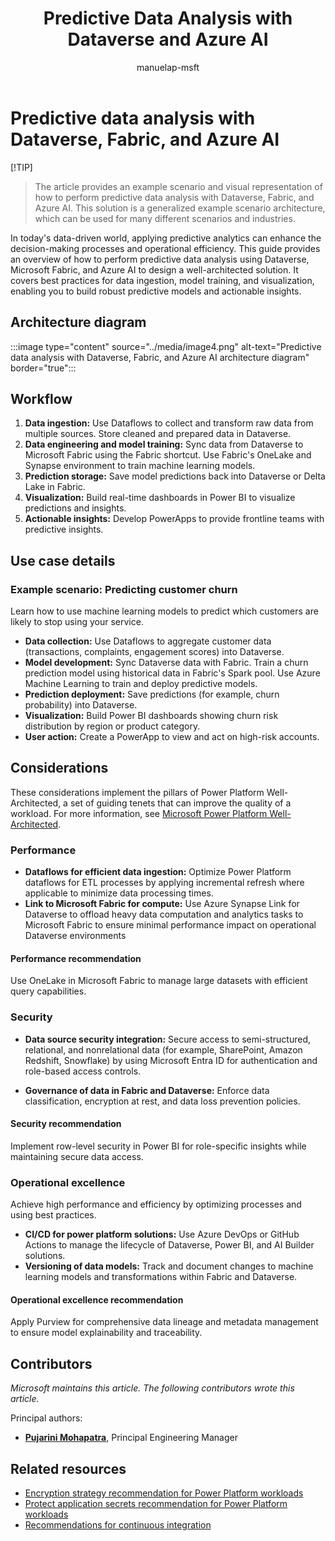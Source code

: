 ﻿---
title: Predictive Data Analysis with Dataverse and Azure AI
description: Learn how to perform predictive data analysis using Dataverse, Fabric, and Azure AI. Discover best practices for data ingestion, model training, and visualization.
author: manuelap-msft
ms.subservice: guidance
ms.topic: example-scenario
ms.date: 02/04/2025
ms.author: mapichle
ms.reviewer: pankajsharma2087
contributors: 
  - manuelap-msft
search.audienceType: 
  - admin
  - flowmaker
---

# Predictive data analysis with Dataverse, Fabric, and Azure AI

[!TIP]
> The article provides an example scenario and visual representation of how to perform predictive data analysis with Dataverse, Fabric, and Azure AI. This solution is a generalized example scenario architecture, which can be used for many different scenarios and industries.

In today's data-driven world, applying predictive analytics can enhance the decision-making processes and operational efficiency. This guide provides an overview of how to perform predictive data analysis using Dataverse, Microsoft Fabric, and Azure AI to design a well-architected solution. It covers best practices for data ingestion, model training, and visualization, enabling you to build robust predictive models and actionable insights. 

## Architecture diagram

:::image type="content" source="../media/image4.png" alt-text="Predictive data analysis with Dataverse, Fabric, and Azure AI architecture diagram" border="true":::

## Workflow

1. **Data ingestion:** Use Dataflows to collect and transform raw data from multiple sources. Store cleaned and prepared data in Dataverse.
2. **Data engineering and model training:** Sync data from Dataverse to Microsoft Fabric using the Fabric shortcut. Use Fabric's OneLake and Synapse environment to train machine learning models.
3. **Prediction storage:** Save model predictions back into Dataverse or Delta Lake in Fabric.
4. **Visualization:** Build real-time dashboards in Power BI to visualize predictions and insights.
5. **Actionable insights:** Develop PowerApps to provide frontline teams with predictive insights.

## Use case details

### Example scenario: Predicting customer churn

Learn how to use machine learning models to predict which customers are likely to stop using your service.

- **Data collection:** Use Dataflows to aggregate customer data (transactions, complaints, engagement scores) into Dataverse.
- **Model development:** Sync Dataverse data with Fabric. Train a churn prediction model using historical data in Fabric's Spark pool. Use Azure Machine Learning to train and deploy predictive models.
- **Prediction deployment:** Save predictions (for example, churn probability) into Dataverse.
- **Visualization:** Build Power BI dashboards showing churn risk distribution by region or product category.
- **User action:** Create a PowerApp to view and act on high-risk accounts.

## Considerations

These considerations implement the pillars of Power Platform Well-Architected, a set of guiding tenets that can improve the quality of a workload. For more information, see [Microsoft Power Platform Well-Architected](https://aka.ms/powa).

### Performance

- **Dataflows for efficient data ingestion:** Optimize Power Platform dataflows for ETL processes by applying incremental refresh where applicable to minimize data processing times.
- **Link to Microsoft Fabric for compute:** Use Azure Synapse Link for Dataverse to offload heavy data computation and analytics tasks to Microsoft Fabric to ensure minimal performance impact on operational Dataverse environments

#### Performance recommendation

Use OneLake in Microsoft Fabric to manage large datasets with efficient query capabilities.

### Security

- **Data source security integration:** Secure access to semi-structured, relational, and nonrelational data (for example, SharePoint, Amazon Redshift, Snowflake) by using Microsoft Entra ID for authentication and role-based access controls.

- **Governance of data in Fabric and Dataverse:** Enforce data classification, encryption at rest, and data loss prevention policies.

#### Security recommendation

Implement row-level security in Power BI for role-specific insights while maintaining secure data access.

### Operational excellence

Achieve high performance and efficiency by optimizing processes and using best practices.

- **CI/CD for power platform solutions:** Use Azure DevOps or GitHub Actions to manage the lifecycle of Dataverse, Power BI, and AI Builder solutions.
- **Versioning of data models:** Track and document changes to machine learning models and transformations within Fabric and Dataverse.

#### Operational excellence recommendation

Apply Purview for comprehensive data lineage and metadata management to ensure model explainability and traceability.

## Contributors

_Microsoft maintains this article. The following contributors wrote this article._

Principal authors:

- **[Pujarini Mohapatra](https://www.linkedin.com/in/biswapm/)**, Principal Engineering Manager

## Related resources

- [Encryption strategy recommendation for Power Platform workloads](/power-platform/well-architected/security/encryption#encryption-scenarios)
- [Protect application secrets recommendation for Power Platform workloads](/power-platform/well-architected/security/application-secrets#use-azure-key-vault-secrets)
- [Recommendations for continuous integration](/power-platform/well-architected/operational-excellence/release-engineering-continuous-integration)
